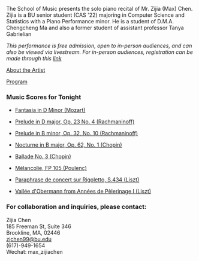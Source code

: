 The School of Music presents the solo piano recital of Mr. Zijia (Max) Chen. Zijia is a BU senior student (CAS '22) majoring in Computer Science and Statistics with a Piano Performance minor. He is a student of D.M.A. Chengcheng Ma and also a former student of assistant professor Tanya Gabrielian

_This performance is free admission, open to in-person audiences, and can also be viewed via livestream. For in-person audiences, registration can be made through this [link](https://forms.gle/sEDub4SnDPU4GruK8)_

[About the Artist](/web_doc/music_resume.pdf)

[Program](/web_doc/recital_program.pdf)

### Music Scores for Tonight

-  [Fantasia in D Minor (Mozart)](/web_doc/Mozart_Fantasie_d_minor.pdf)

-  [Prelude in D major, Op. 23 No. 4 (Rachmaninoff)](/web_doc/Rach_Prelude_23_04.pdf)

-  [Prelude in B minor, Op. 32, No. 10 (Rachmaninoff)](/web_doc/Rach_Prelude_32_10.pdf)

-  [Nocturne in B major, Op. 62, No. 1 (Chopin)](/web_doc/Chopin_Nocturne_Op62_no1.pdf)

-  [Ballade No. 3 (Chopin)](/web_doc/Chopin_Ballade_3.pdf)

-  [Mélancolie, FP 105 (Poulenc)](/web_doc/Poulenc_Melancolie.pdf)

-  [Paraphrase de concert sur Rigoletto, S.434 (Liszt)](/web_doc/Regoletto_Liszt.pdf)

-  [Vallée d'Obermann from Années de Pèlerinage I (Liszt)](/web_doc/Liszt_Obermann_Valley.pdf)


### For collaboration and inquiries, please contact:
Zijia Chen <br> 
185 Freeman St, Suite 346 <br> 
Brookline, MA, 02446 <br>
zjchen99@bu.edu <br>
(617)-949-1654 <br>
Wechat: max_zijiachen



